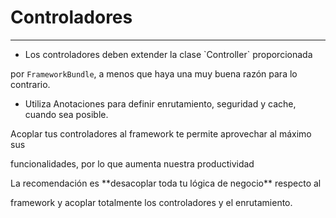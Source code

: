 # Controladores
---------------

* <!-- .element: class="fragment" data-fragment-index="1" --> Los controladores deben extender la clase `Controller` proporcionada 
por `FrameworkBundle`, a menos que haya una muy buena razón para lo contrario.

* <!-- .element: class="fragment" data-fragment-index="2" --> Utiliza Anotaciones para definir enrutamiento, seguridad y cache, cuando sea posible.

<!-- .element: class="fragment" data-fragment-index="3" --> Acoplar tus controladores al framework te permite aprovechar al máximo sus 
funcionalidades, por lo que aumenta nuestra productividad

<!-- .element: class="fragment" data-fragment-index="3" --> La recomendación es **desacoplar toda tu lógica de negocio** respecto al 
framework y acoplar totalmente los controladores y el enrutamiento.

 